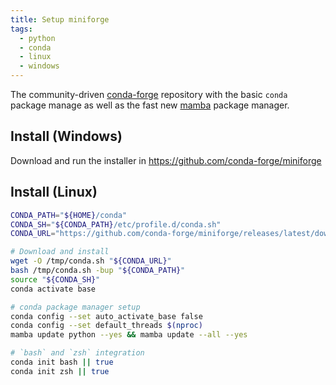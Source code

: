 ```yaml
---
title: Setup miniforge
tags:
  - python
  - conda
  - linux
  - windows
---
```


The community-driven [conda-forge](https://conda-forge.org/docs/user/introduction.html) repository with the basic `conda` package manage as well as the fast new [mamba](https://github.com/mamba-org/mamba) package manager.

## Install (Windows)

Download and run the installer in https://github.com/conda-forge/miniforge

## Install (Linux)

```bash
CONDA_PATH="${HOME}/conda"
CONDA_SH="${CONDA_PATH}/etc/profile.d/conda.sh"
CONDA_URL="https://github.com/conda-forge/miniforge/releases/latest/download/Miniforge3-Linux-x86_64.sh"

# Download and install
wget -O /tmp/conda.sh "${CONDA_URL}"
bash /tmp/conda.sh -bup "${CONDA_PATH}"
source "${CONDA_SH}"
conda activate base

# conda package manager setup
conda config --set auto_activate_base false
conda config --set default_threads $(nproc)
mamba update python --yes && mamba update --all --yes

# `bash` and `zsh` integration
conda init bash || true
conda init zsh || true
```
